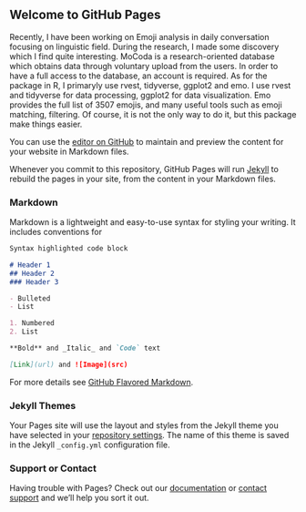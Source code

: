 ## Welcome to GitHub Pages

Recently, I have been working on Emoji analysis in daily conversation focusing on linguistic field. During the research, I made some discovery which I find quite interesting. MoCoda is a research-oriented database which obtains data through voluntary upload from the users. In order to have a full access to the database, an account is required.
As for the package in R, I primaryly use rvest, tidyverse, ggplot2 and emo. I use rvest and tidyverse for data processing, ggplot2 for data visualization. Emo provides the full list of 3507 emojis, and many useful tools such as emoji matching, filtering. Of course, it is not the only way to do it, but this package make things easier.


You can use the [editor on GitHub](https://github.com/chyyyyeung/Emoji_data_science-IN-R/edit/main/README.md) to maintain and preview the content for your website in Markdown files.

Whenever you commit to this repository, GitHub Pages will run [Jekyll](https://jekyllrb.com/) to rebuild the pages in your site, from the content in your Markdown files.

### Markdown

Markdown is a lightweight and easy-to-use syntax for styling your writing. It includes conventions for

```markdown
Syntax highlighted code block

# Header 1
## Header 2
### Header 3

- Bulleted
- List

1. Numbered
2. List

**Bold** and _Italic_ and `Code` text

[Link](url) and ![Image](src)
```

For more details see [GitHub Flavored Markdown](https://guides.github.com/features/mastering-markdown/).

### Jekyll Themes

Your Pages site will use the layout and styles from the Jekyll theme you have selected in your [repository settings](https://github.com/chyyyyeung/Emoji_data_science-IN-R/settings/pages). The name of this theme is saved in the Jekyll `_config.yml` configuration file.

### Support or Contact

Having trouble with Pages? Check out our [documentation](https://docs.github.com/categories/github-pages-basics/) or [contact support](https://support.github.com/contact) and we’ll help you sort it out.
